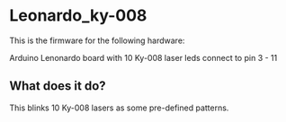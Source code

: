 # Leonardo_ky-008

This is the firmware for the following hardware:

Arduino Lenonardo board with 10 Ky-008 laser leds connect to pin 3 - 11 

## What does it do?

This blinks 10 Ky-008 lasers as some pre-defined patterns.
